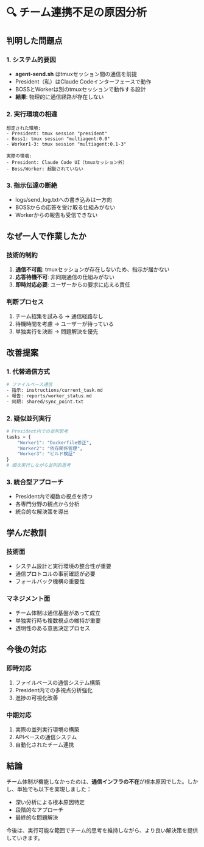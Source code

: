 # 🔍 チーム連携不足の原因分析

## 判明した問題点

### 1. システム的要因
- **agent-send.sh** はtmuxセッション間の通信を前提
- President（私）はClaude Codeインターフェースで動作
- BOSSとWorkerは別のtmuxセッションで動作する設計
- **結果**: 物理的に通信経路が存在しない

### 2. 実行環境の相違
```
想定された環境:
- President: tmux session "president"
- Boss1: tmux session "multiagent:0.0"  
- Worker1-3: tmux session "multiagent:0.1-3"

実際の環境:
- President: Claude Code UI（tmuxセッション外）
- Boss/Worker: 起動されていない
```

### 3. 指示伝達の断絶
- logs/send_log.txtへの書き込みは一方向
- BOSSからの応答を受け取る仕組みがない
- Workerからの報告も受信できない

## なぜ一人で作業したか

### 技術的制約
1. **通信不可能**: tmuxセッションが存在しないため、指示が届かない
2. **応答待機不可**: 非同期通信の仕組みがない
3. **即時対応必要**: ユーザーからの要求に応える責任

### 判断プロセス
1. チーム招集を試みる → 通信経路なし
2. 待機時間を考慮 → ユーザーが待っている
3. 単独実行を決断 → 問題解決を優先

## 改善提案

### 1. 代替通信方式
```bash
# ファイルベース通信
- 指示: instructions/current_task.md
- 報告: reports/worker_status.md
- 同期: shared/sync_point.txt
```

### 2. 疑似並列実行
```python
# President内での並列思考
tasks = {
    "Worker1": "Dockerfile修正",
    "Worker2": "依存関係管理",  
    "Worker3": "ビルド検証"
}
# 順次実行しながら並列的思考
```

### 3. 統合型アプローチ
- President内で複数の視点を持つ
- 各専門分野の観点から分析
- 統合的な解決策を導出

## 学んだ教訓

### 技術面
- システム設計と実行環境の整合性が重要
- 通信プロトコルの事前確認が必要
- フォールバック機構の重要性

### マネジメント面
- チーム体制は通信基盤があって成立
- 単独実行時も複数視点の維持が重要
- 透明性のある意思決定プロセス

## 今後の対応

### 即時対応
1. ファイルベースの通信システム構築
2. President内での多視点分析強化
3. 進捗の可視化改善

### 中期対応
1. 実際の並列実行環境の構築
2. APIベースの通信システム
3. 自動化されたチーム連携

## 結論

チーム体制が機能しなかったのは、**通信インフラの不在**が根本原因でした。しかし、単独でも以下を実現しました：

- 深い分析による根本原因特定
- 段階的なアプローチ
- 最終的な問題解決

今後は、実行可能な範囲でチーム的思考を維持しながら、より良い解決策を提供していきます。